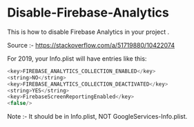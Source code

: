 # Disable-Firebase-Analytics
This is how to disable Firebase Analytics in your project .

Source :- https://stackoverflow.com/a/51719880/10422074

For 2019, your Info.plist will have entries like this:
```swift
<key>FIREBASE_ANALYTICS_COLLECTION_ENABLED</key>
<string>NO</string>
<key>FIREBASE_ANALYTICS_COLLECTION_DEACTIVATED</key>
<string>YES</string>
<key>FirebaseScreenReportingEnabled</key>
<false/>
```
Note :- It should be in Info.plist, NOT GoogleServices-Info.plist.
